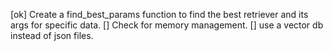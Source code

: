 [ok] Create a find_best_params function to find the best retriever and its args for specific data.
[] Check for memory management.
[] use a vector db instead of json files. 
